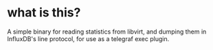 # what is this?

A simple binary for reading statistics from libvirt, and dumping them in
InfluxDB's line protocol, for use as a telegraf exec plugin.
